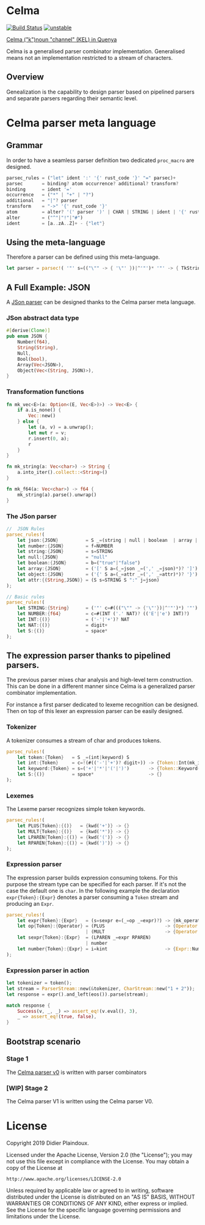 # Celma 

[![Build Status](https://travis-ci.org/d-plaindoux/celma.svg?branch=master)](https://travis-ci.org/d-plaindoux/celma)
[![unstable](http://badges.github.io/stability-badges/dist/unstable.svg)](http://github.com/badges/stability-badges)

[Celma ("k")noun "channel" (KEL) in Quenya](https://www.elfdict.com/w/kelma)

Celma is a generalised parser combinator implementation. Generalised means not an implementation restricted to a stream of characters.

## Overview

Genealization is the capability to design parser based on pipelined parsers and separate parsers regarding their semantic level.

# Celma parser meta language

## Grammar
In order to have a seamless parser definition two dedicated `proc_macro` are designed.

```rust
parsec_rules = ("let" ident ':' '{' rust_code '}' "=" parsec)+
parsec       = binding? atom occurrence? additional? transform?
binding      = ident '='
occurrence   = ("*" | "+" | "?")
additional   = "|"? parser
transform    = "->" '{' rust_code '}'
atom         = alter? '(' parser ')' | CHAR | STRING | ident | '{' rust_code '}'
alter        = ("^"|"!"|"#")
ident        = [a..zA..Z]+ - {"let"}
```

##  Using the meta-language

Therefore a parser can be defined using this meta-language.

```rust
let parser = parsec!( '"' s=(("\"" -> { '\"' })|^'"')* '"' -> { TkString(s) } );
```

## A Full Example: JSON

A [JSon parser](https://github.com/d-plaindoux/celma/blob/master/plugin/benches/json.rs) can be designed thanks to the Celma parser meta language.

### JSon abstract data type

```rust
#[derive(Clone)]
pub enum JSON {
    Number(f64),
    String(String),
    Null,
    Bool(bool),
    Array(Vec<JSON>),
    Object(Vec<(String, JSON)>),
}
```

### Transformation functions 

```rust
fn mk_vec<E>(a: Option<(E, Vec<E>)>) -> Vec<E> {
    if a.is_none() {
        Vec::new()
    } else {
        let (a, v) = a.unwrap();
        let mut r = v;
        r.insert(0, a);
        r
    }
}

fn mk_string(a: Vec<char>) -> String {
    a.into_iter().collect::<String>()
}

fn mk_f64(a: Vec<char>) -> f64 {
    mk_string(a).parse().unwrap()
}
```

### The JSon parser

```rust
//  JSON Rules
parsec_rules!(
    let json:{JSON}          = S _=(string | null | boolean  | array | object | number) S
    let number:{JSON}        = f=NUMBER                                -> {JSON::Number(f)}
    let string:{JSON}        = s=STRING                                -> {JSON::String(s)}
    let null:{JSON}          = "null"                                  -> {JSON::Null}
    let boolean:{JSON}       = b=("true"|"false")                      -> {JSON::Bool(b=="true")}
    let array:{JSON}         = ('[' S a=(_=json _=(',' _=json)*)? ']') -> {JSON::Array(mk_vec(a))}
    let object:{JSON}        = ('{' S a=(_=attr _=(',' _=attr)*)? '}') -> {JSON::Object(mk_vec(a))}
    let attr:{(String,JSON)} = (S s=STRING S ":" j=json)               -> {(s,j)}
);

// Basic rules
parsec_rules!(
    let STRING:{String}      = ('"' c=#((("\"" -> {'\"'})|^'"')*) '"') -> {mk_string(c)}
    let NUMBER:{f64}         = c=#(INT ('.' NAT)? (('E'|'e') INT)?)    -> {mk_f64(c)}
    let INT:{()}             = ('-'|'+')? NAT                          -> {}
    let NAT:{()}             = digit+                                  -> {}
    let S:{()}               = space*                                  -> {}
);
```

## The expression parser thanks to pipelined parsers.

The previous parser mixes char analysis and high-level term construction. This can be done in a different manner since Celma is a generalized parser combinator implementation.

For instance a first parser dedicated to lexeme recognition can be designed. Then on top of this lexer an expression parser can be easily designed.  

### Tokenizer

A tokenizer consumes a stream of char and produces tokens.

```rust
parsec_rules!(
    let token:{Token}   = S _=(int|keyword) S
    let int:{Token}     = c=!(#(('-'|'+')? digit+)) -> {Token::Int(mk_i64(c))}
    let keyword:{Token} = s=('+'|'*'|'('|')')       -> {Token::Keyword(s)}
    let S:{()}          = space*                    -> {}
);
```

### Lexemes

The Lexeme parser recognizes simple token keywords. 

```rust
parsec_rules!(
    let PLUS{Token}:{()}   = {kwd('+')} -> {}
    let MULT{Token}:{()}   = {kwd('*')} -> {}
    let LPAREN{Token}:{()} = {kwd('(')} -> {}
    let RPAREN{Token}:{()} = {kwd(')')} -> {}
);
```

### Expression parser

The expression parser builds expression consuming tokens. For this purpose the stream type can be specified for each parser. If it's not the case the default one is `char`.
In the following example the declaration `expr{Token}:{Expr}` denotes a parser consuming a `Token` stream and producing an `Expr`. 

```rust
parsec_rules!(
    let expr{Token}:{Expr}   = (s=sexpr e=(_=op _=expr)?) -> {mk_operation(s,e)}
    let op{Token}:{Operator} = (PLUS                      -> {Operator::Plus})
                             | (MULT                      -> {Operator::Mult})
    let sexpr{Token}:{Expr}  = (LPAREN _=expr RPAREN)
                             | number
    let number{Token}:{Expr} = i=kint                     -> {Expr::Number(i)}
);
```

### Expression parser in  action

```rust
let tokenizer = token();
let stream = ParserStream::new(&tokenizer, CharStream::new("1 + 2"));
let response = expr().and_left(eos()).parse(stream);

match response {
    Success(v, _, _) => assert_eq!(v.eval(), 3),
    _ => assert_eq!(true, false),
}
```

## Bootstrap scenario

### Stage 1

The [Celma parser v0](https://github.com/d-plaindoux/celma/blob/master/lang/src/meta/parser.rs) is written with parser combinators

### [WIP] Stage 2

The Celma parser V1 is written using the Celma parser V0.

# License

Copyright 2019 Didier Plaindoux.

Licensed under the Apache License, Version 2.0 (the "License");
you may not use this file except in compliance with the License.
You may obtain a copy of the License at

    http://www.apache.org/licenses/LICENSE-2.0

Unless required by applicable law or agreed to in writing, software
distributed under the License is distributed on an "AS IS" BASIS,
WITHOUT WARRANTIES OR CONDITIONS OF ANY KIND, either express or implied.
See the License for the specific language governing permissions and
limitations under the License.
